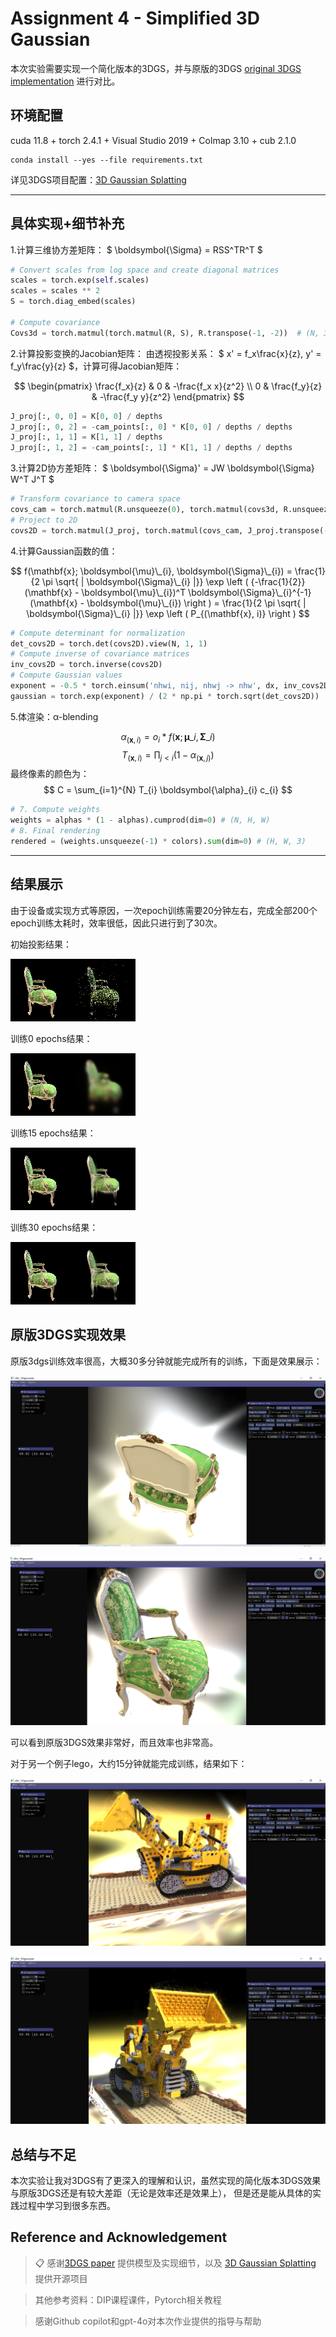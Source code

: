 # Assignment 4 - Simplified 3D Gaussian 

本次实验需要实现一个简化版本的3DGS，并与原版的3DGS  [original 3DGS implementation](https://github.com/graphdeco-inria/gaussian-splatting) 进行对比。

## 环境配置
cuda 11.8 + torch 2.4.1 + Visual Studio 2019 + Colmap 3.10 + cub 2.1.0

```
conda install --yes --file requirements.txt
```
详见3DGS项目配置：[3D Gaussian Splatting](https://github.com/graphdeco-inria/gaussian-splatting)

---
## 具体实现+细节补充

1.计算三维协方差矩阵： $ \boldsymbol{\Sigma} = RSS^TR^T $ 
```python
# Convert scales from log space and create diagonal matrices
scales = torch.exp(self.scales)
scales = scales ** 2
S = torch.diag_embed(scales)
        
# Compute covariance
Covs3d = torch.matmul(torch.matmul(R, S), R.transpose(-1, -2))  # (N, 3, 3)
```

2.计算投影变换的Jacobian矩阵： 由透视投影关系： $ x' = f_x\frac{x}{z}, y' = f_y\frac{y}{z} $，计算可得Jacobian矩阵：

$$
    \begin{pmatrix}
        \frac{f_x}{z} & 0 & -\frac{f_x x}{z^2} \\
        0 & \frac{f_y}{z} & -\frac{f_y y}{z^2}
    \end{pmatrix}
$$

```python
J_proj[:, 0, 0] = K[0, 0] / depths
J_proj[:, 0, 2] = -cam_points[:, 0] * K[0, 0] / depths / depths
J_proj[:, 1, 1] = K[1, 1] / depths
J_proj[:, 1, 2] = -cam_points[:, 1] * K[1, 1] / depths / depths
```

3.计算2D协方差矩阵： $ \boldsymbol{\Sigma}' = JW \boldsymbol{\Sigma} W^T J^T $
```python
# Transform covariance to camera space
covs_cam = torch.matmul(R.unsqueeze(0), torch.matmul(covs3d, R.unsqueeze(0).transpose(-1, -2)))  # (N, 3, 3)
# Project to 2D
covs2D = torch.matmul(J_proj, torch.matmul(covs_cam, J_proj.transpose(-1, -2)))  # (N, 2, 2)
```

4.计算Gaussian函数的值：

$$
  f(\mathbf{x}; \boldsymbol{\mu}\_{i}, \boldsymbol{\Sigma}\_{i}) = \frac{1}{2 \pi \sqrt{ | \boldsymbol{\Sigma}\_{i} |}} \exp \left ( {-\frac{1}{2}} (\mathbf{x} - \boldsymbol{\mu}\_{i})^T \boldsymbol{\Sigma}\_{i}^{-1} (\mathbf{x} - \boldsymbol{\mu}\_{i}) \right ) = \frac{1}{2 \pi \sqrt{ | \boldsymbol{\Sigma}\_{i} |}} \exp \left ( P_{(\mathbf{x}, i)} \right )
$$

```python
# Compute determinant for normalization
det_covs2D = torch.det(covs2D).view(N, 1, 1)
# Compute inverse of covariance matrices
inv_covs2D = torch.inverse(covs2D)
# Compute Gaussian values
exponent = -0.5 * torch.einsum('nhwi, nij, nhwj -> nhw', dx, inv_covs2D, dx)
gaussian = torch.exp(exponent) / (2 * np.pi * torch.sqrt(det_covs2D))
```

5.体渲染：α-blending

$$
  \alpha_{(\mathbf{x}, i)} = o_i*f(\mathbf{x}; \boldsymbol{\mu}\_{i}, \boldsymbol{\Sigma}\_{i})
$$
$$
  T_{(\mathbf{x}, i)} = \prod_{j \lt i} (1 - \alpha_{(\mathbf{x}, j)})
$$
最终像素的颜色为：
$$
  C = \sum_{i=1}^{N} T_{i} \boldsymbol{\alpha}_{i} c_{i}
$$

```python
# 7. Compute weights
weights = alphas * (1 - alphas).cumprod(dim=0) # (N, H, W)
# 8. Final rendering
rendered = (weights.unsqueeze(-1) * colors).sum(dim=0) # (H, W, 3)
```

---

## 结果展示

由于设备或实现方式等原因，一次epoch训练需要20分钟左右，完成全部200个epoch训练太耗时，效率很低，因此只进行到了30次。

初始投影结果：

![original](figures/original.png)

训练0 epochs结果：

![0 epochs](figures/0.png)

训练15 epochs结果：

![15 epochs](figures/15.png)

训练30 epochs结果：

![30 epochs](figures/30.png)


## 原版3DGS实现效果

原版3dgs训练效率很高，大概30多分钟就能完成所有的训练，下面是效果展示：

![res1](figures/3dgs1.png)

![res2](figures/3dgs2.png)

可以看到原版3DGS效果非常好，而且效率也非常高。

对于另一个例子lego，大约15分钟就能完成训练，结果如下：

![res3](figures/3dgs3.png)

![res4](figures/3dgs4.png)


## 总结与不足

本次实验让我对3DGS有了更深入的理解和认识，虽然实现的简化版本3DGS效果与原版3DGS还是有较大差距（无论是效率还是效果上），
但是还是能从具体的实践过程中学习到很多东西。


## Reference and Acknowledgement
>📋 感谢[3DGS paper](https://repo-sam.inria.fr/fungraph/3d-gaussian-splatting/3d_gaussian_splatting_low.pdf)
>提供模型及实现细节，以及
>[3D Gaussian Splatting](https://github.com/graphdeco-inria/gaussian-splatting)
> 提供开源项目

> 其他参考资料：DIP课程课件，Pytorch相关教程

> 感谢Github copilot和gpt-4o对本次作业提供的指导与帮助


